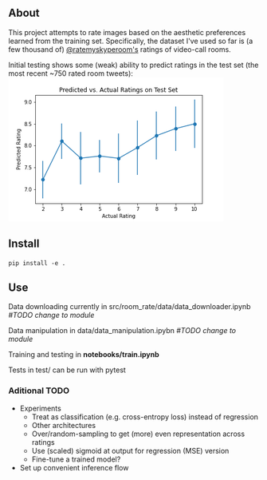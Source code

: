 ## About
This project attempts to rate images based on the aesthetic preferences learned from the training set. Specifically, the dataset I've used so far is (a few thousand of) [@ratemyskyperoom's](https://twitter.com/ratemyskyperoom) ratings of video-call rooms.

Initial testing shows some (weak) ability to predict ratings in the test set (the most recent ~750 rated room tweets):
![Test Results](imgs/Mean_Std_Results_MSELoss.png)

## Install
```
pip install -e .
```

## Use
Data downloading currently in src/room_rate/data/data_downloader.ipynb  *#TODO change to module*

Data manipulation in data/data_manipulation.ipybn *#TODO change to module*

Training and testing in **notebooks/train.ipynb**

Tests in test/ can be run with pytest

### Aditional TODO
- Experiments
    - Treat as classification (e.g. cross-entropy loss) instead of regression
    - Other architectures
    - Over/random-sampling to get (more) even representation across ratings
    - Use (scaled) sigmoid at output for regression (MSE) version
    - Fine-tune a trained model?
- Set up convenient inference flow
